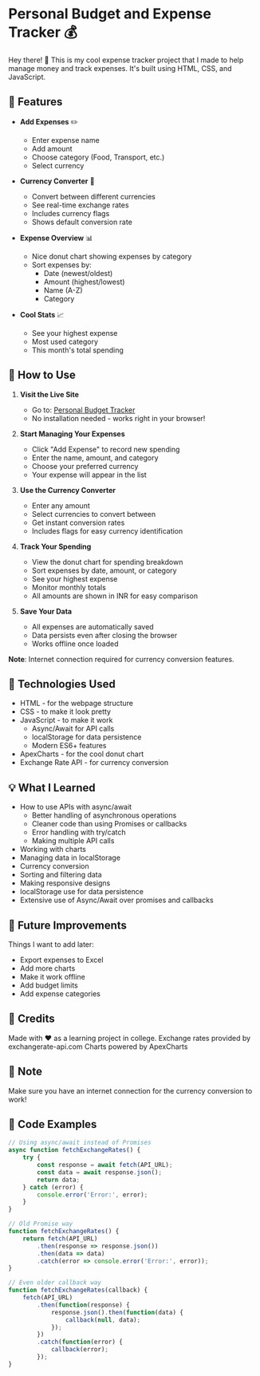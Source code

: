 # Personal Budget and Expense Tracker 💰

Hey there! 👋 This is my cool expense tracker project that I made to help manage money and track expenses. It's built using HTML, CSS, and JavaScript.

## 🌟 Features

- **Add Expenses** ✏️
  - Enter expense name
  - Add amount
  - Choose category (Food, Transport, etc.)
  - Select currency

- **Currency Converter** 🔄
  - Convert between different currencies
  - See real-time exchange rates
  - Includes currency flags
  - Shows default conversion rate

- **Expense Overview** 📊
  - Nice donut chart showing expenses by category
  - Sort expenses by:
    - Date (newest/oldest)
    - Amount (highest/lowest)
    - Name (A-Z)
    - Category

- **Cool Stats** 📈
  - See your highest expense
  - Most used category
  - This month's total spending

## 🚀 How to Use

1. **Visit the Live Site**
   - Go to: [Personal Budget Tracker](https://github.com/uJJwal4dev/Expense-Tracker)
   - No installation needed - works right in your browser!

2. **Start Managing Your Expenses**
   - Click "Add Expense" to record new spending
   - Enter the name, amount, and category
   - Choose your preferred currency
   - Your expense will appear in the list

3. **Use the Currency Converter**
   - Enter any amount
   - Select currencies to convert between
   - Get instant conversion rates
   - Includes flags for easy currency identification

4. **Track Your Spending**
   - View the donut chart for spending breakdown
   - Sort expenses by date, amount, or category
   - See your highest expense
   - Monitor monthly totals
   - All amounts are shown in INR for easy comparison

5. **Save Your Data**
   - All expenses are automatically saved
   - Data persists even after closing the browser
   - Works offline once loaded

**Note**: Internet connection required for currency conversion features.

## 🔧 Technologies Used

- HTML - for the webpage structure
- CSS - to make it look pretty
- JavaScript - to make it work
  - Async/Await for API calls
  - localStorage for data persistence
  - Modern ES6+ features
- ApexCharts - for the cool donut chart
- Exchange Rate API - for currency conversion

## 💡 What I Learned

- How to use APIs with async/await
  - Better handling of asynchronous operations
  - Cleaner code than using Promises or callbacks
  - Error handling with try/catch
  - Making multiple API calls
- Working with charts
- Managing data in localStorage
- Currency conversion
- Sorting and filtering data
- Making responsive designs
- localStorage use for data persistence
- Extensive use of Async/Await over promises and callbacks

## 🎯 Future Improvements

Things I want to add later:
- Export expenses to Excel
- Add more charts
- Make it work offline
- Add budget limits
- Add expense categories

## 👋 Credits

Made with ❤️ as a learning project in college.
Exchange rates provided by exchangerate-api.com
Charts powered by ApexCharts

## 📝 Note

Make sure you have an internet connection for the currency conversion to work!

## 📝 Code Examples

```javascript
// Using async/await instead of Promises
async function fetchExchangeRates() {
    try {
        const response = await fetch(API_URL);
        const data = await response.json();
        return data;
    } catch (error) {
        console.error('Error:', error);
    }
}

// Old Promise way
function fetchExchangeRates() {
    return fetch(API_URL)
        .then(response => response.json())
        .then(data => data)
        .catch(error => console.error('Error:', error));
}

// Even older callback way
function fetchExchangeRates(callback) {
    fetch(API_URL)
        .then(function(response) {
            response.json().then(function(data) {
                callback(null, data);
            });
        })
        .catch(function(error) {
            callback(error);
        });
}
